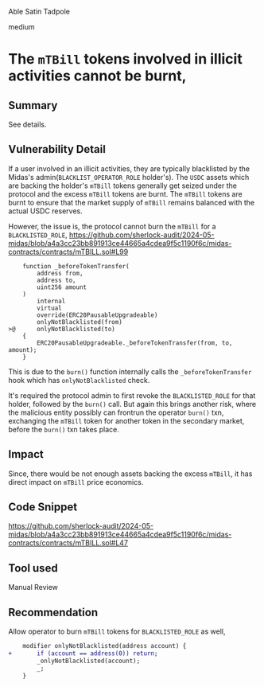Able Satin Tadpole

medium

# The `mTBill` tokens involved in illicit activities cannot be burnt,

## Summary
See details. 

## Vulnerability Detail
If a user involved in an illicit activities, they are typically blacklisted by the Midas's admin(`BLACKLIST_OPERATOR_ROLE` holder's). The `USDC` assets which are backing the holder's `mTBill` tokens generally get seized under the protocol and the excess `mTBill` tokens are burnt. The `mTBill` tokens are burnt to ensure that the market supply of `mTBill` remains balanced with the actual USDC reserves. 

However, the issue is, the protocol cannot burn the `mTBill` for a `BLACKLISTED_ROLE`, 
https://github.com/sherlock-audit/2024-05-midas/blob/a4a3cc23bb891913ce44665a4cdea9f5c1190f6c/midas-contracts/contracts/mTBILL.sol#L99
```solidity
    function _beforeTokenTransfer(
        address from,
        address to,
        uint256 amount
    )
        internal
        virtual
        override(ERC20PausableUpgradeable)
        onlyNotBlacklisted(from)
>@      onlyNotBlacklisted(to)
    {
        ERC20PausableUpgradeable._beforeTokenTransfer(from, to, amount);
    }
```
This is due to the `burn()` function internally calls the `_beforeTokenTransfer` hook which has `onlyNotBlacklisted` check. 

It's required the protocol admin to first revoke the `BLACKLISTED_ROLE` for that holder, followed by the `burn()` call. But again this brings another risk, where the malicious entity possibly can frontrun the operator `burn()` txn, exchanging the `mTBill` token for another token in the secondary market, before the `burn()` txn takes place. 
## Impact
Since, there would be not enough assets backing the excess `mTBill`, it has direct impact on `mTBill` price economics. 


## Code Snippet
https://github.com/sherlock-audit/2024-05-midas/blob/a4a3cc23bb891913ce44665a4cdea9f5c1190f6c/midas-contracts/contracts/mTBILL.sol#L47
## Tool used

Manual Review

## Recommendation
Allow operator to burn `mTBill` tokens for `BLACKLISTED_ROLE` as well, 
```diff
    modifier onlyNotBlacklisted(address account) {
+       if (account == address(0)) return;  
        _onlyNotBlacklisted(account);
        _;
    }
```

